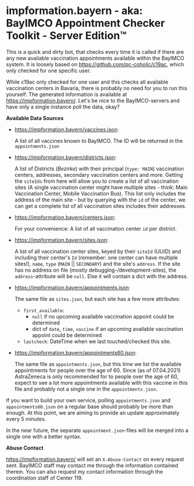 impformation.bayern - aka: BayIMCO Appointment Checker Toolkit - Server Edition™
================================================================================

This is a quick and dirty bot, that checks every time it is called if there are any new available vaccination 
appointments available within the BayIMCO system. It is loosely based on https://github.com/pc-coholic/c19ac, which 
only checked for one specific user.

While c19ac only checked for one user and this checks all available vaccination centers in Bavaria, there is probably 
no need for you to run this yourself: The generated information is available at https://impformation.bayern/. Let's 
be nice to the BayIMCO-servers and have only a single instance poll the data, okay?

**Available Data Sources**

* https://impformation.bayern/vaccines.json:
  
    A list of all vaccines known to BayIMCO. The ID will be returned in the `appointments.json`

* https://impformation.bayern/districts.json:

    A list of Districts (*Bezirke*) with their principal (`type: MAIN`) vaccination centers, addresses, secondary 
    vaccination centers and more. Getting the `siteIds` from here will allow you to create a list of all vaccination
    sites (A single vaccination center might have multiple sites - think: Main Vaccination Center, Mobile Vaccination 
    Bus). This list only includes the address of the main site - but by querying with the `id` of the center, we can 
    get a complete list of all vaccination sites includes their addresses.
  
* https://impformation.bayern/centers.json:
    
    For your convenience: A list of all vaccination center `id` per district.
  
* https://impformation.bayern/sites.json:

    A list of all vaccination center sites, keyed by their `siteId` (UUID) and including their center's `Id` (remember: 
    one center can have multiple sites!), `name`, `type` (`MAIN` || `SECONDARY`) and the site's `address`. If the site 
    has no address on file (mostly debugging-/development-sites), the `address`-attribute will be `null`. Else it will 
    contain a dict with the address.
  
* https://impformation.bayern/appointments.json:

    The same file as `sites.json`, but each site has a few more attributes:
    * `first_available`:
      * `null` if no upcoming available vaccination appoint could be determined
      * dict of `date`, `time`, `vaccine` if an upcoming available vaccination appoint could be determined
    * `lastcheck`: DateTime when we last touched/checked this site.
  
* https://impformation.bayern/appointments60.json:

    The same file as `appointments.json`, but this time we list the available appointments for people over the age of 
    60. Since (as of 07.04.2021) AstraZeneca is only recommended for to people over the age of 60, expect to see a lot 
    more appointments available with this vaccine in this file and probably not a single one in the `appointments.json`.
    

If you want to build your own service, polling `appointments.json` and `appointments60.json` on a regular base should 
probably be more than enough. At this point, we are aiming to provide an update approximately every 5 minutes.

In the near future, the separate `appointment.json`-files will be merged into a single one with a better syntax. 


**Abuse Contact**

https://impformation.bayern/ will set an `X-Abuse-Contact` on every request sent. BayIMCO staff may contact me through 
the information contained therein. You can also request my contact information through the coordination staff of 
Center 119.
